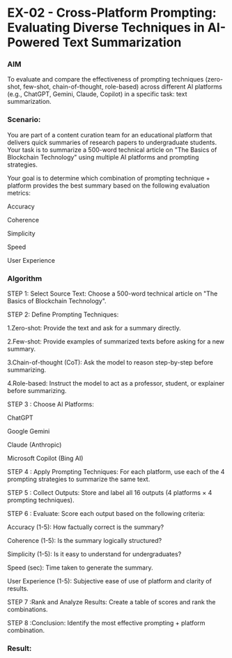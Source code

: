 # EX-02 - Cross-Platform Prompting: Evaluating Diverse Techniques in AI-Powered Text Summarization
### AIM
To evaluate and compare the effectiveness of prompting techniques (zero-shot, few-shot, chain-of-thought, role-based) across different AI platforms (e.g., ChatGPT, Gemini, Claude, Copilot) in a specific task: text summarization.

### Scenario:
You are part of a content curation team for an educational platform that delivers quick summaries of research papers to undergraduate students. Your task is to summarize a 500-word technical article on "The Basics of Blockchain Technology" using multiple AI platforms and prompting strategies.

Your goal is to determine which combination of prompting technique + platform provides the best summary based on the following evaluation metrics:

Accuracy

Coherence

Simplicity

Speed

User Experience

### Algorithm
STEP 1: Select Source Text:
Choose a 500-word technical article on "The Basics of Blockchain Technology".

STEP 2: Define Prompting Techniques:

1.Zero-shot: Provide the text and ask for a summary directly.

2.Few-shot: Provide examples of summarized texts before asking for a new summary.

3.Chain-of-thought (CoT): Ask the model to reason step-by-step before summarizing.

4.Role-based: Instruct the model to act as a professor, student, or explainer before summarizing.

STEP 3 : Choose AI Platforms:

ChatGPT

Google Gemini

Claude (Anthropic)

Microsoft Copilot (Bing AI)

STEP 4 : Apply Prompting Techniques:
For each platform, use each of the 4 prompting strategies to summarize the same text.

STEP 5 : Collect Outputs:
Store and label all 16 outputs (4 platforms × 4 prompting techniques).

STEP 6 : Evaluate:
Score each output based on the following criteria:

Accuracy (1-5): How factually correct is the summary?

Coherence (1-5): Is the summary logically structured?

Simplicity (1-5): Is it easy to understand for undergraduates?

Speed (sec): Time taken to generate the summary.

User Experience (1-5): Subjective ease of use of platform and clarity of results.

STEP 7 :Rank and Analyze Results:
Create a table of scores and rank the combinations.

STEP 8 :Conclusion:
Identify the most effective prompting + platform combination.





### Result:
 
